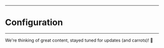 ****
# Configuration
---

We're thinking of great content, stayed tuned for updates \(and carrots\)! :rabbit:

